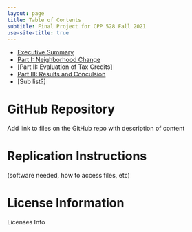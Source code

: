 ```yaml
---
layout: page
title: Table of Contents
subtitle: Final Project for CPP 528 Fall 2021
use-site-title: true
---
```


- [Executive Summary](https://r-class.github.io/cpp-528-fall-2021-group-03/analysis/exec/)
- [Part I: Neighborhood Change](https://github.com/R-Class/cpp-528-fall-2021-group-03/blob/main/analysis/part_i.md)
- [Part II: Evaluation of Tax Credits]
- [Part III: Results and Conculsion](https://r-class.github.io/cpp-528-fall-2021-group-03/analysis/results/)
 - [Sub list?]

# GitHub Repository

Add link to files on the GitHub repo with description of content

# Replication Instructions 

(software needed, how to access files, etc)

# License Information

Licenses Info
